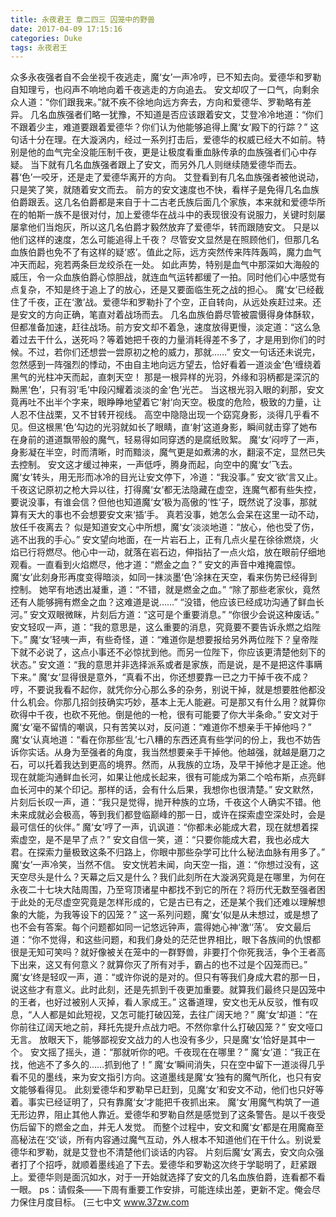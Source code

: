 ```yaml
---
title: 永夜君王 章二四三 囚笼中的野兽
date: 2017-04-09 17:15:16
categories: Duke
tags: 永夜君王
---
```


众多永夜强者自不会坐视千夜逃走，魔‘女’一声冷哼，已不知去向。爱德华和罗勒自知理亏，也闷声不响地向着千夜逃走的方向追去。
安文却叹了一口气，向剩余众人道：“你们跟我来。”就不疾不徐地向远方奔去，方向和爱德华、罗勒略有差异。
几名血族强者们略一犹豫，不知道是否应该跟着安文，艾登冷冷地道：“你们不跟着少主，难道要跟着爱德华？你们认为他能够追得上魔‘女’殿下的行踪？”
这句话十分在理。在大漩涡内，经过一系列打击后，爱德华的权威已经大不如前。特别是他的血气完全没能压制千夜，更是让极度看重血脉传承的血族强者们心中存疑。
当下就有几名血族强者跟上了安文，而另外几人则继续随爱德华而去。暮‘色’一咬牙，还是走了爱德华离开的方向。
艾登看到有几名血族强者被他说动，只是笑了笑，就随着安文而去。
前方的安文速度也不快，看样子是免得几名血族伯爵跟丢。这几名伯爵都是来自于十二古老氏族后面几个家族，本来就和爱德华所在的帕斯一族不是很对付，加上爱德华在战斗中的表现很没有说服力，关键时刻屡屡拿他们当炮灰，所以这几名伯爵才毅然放弃了爱德华，转而跟随安文。
只是以他们这样的速度，怎么可能追得上千夜？
尽管安文显然是在照顾他们，但那几名血族伯爵也免不了有这样的疑‘惑’。值此之际，远方突然传来阵阵轰鸣，魔力血气冲天而起，宛若两条巨龙绞杀在一处。
如此声势，特别是血气中那深如大海般的威压，令一众血族伯爵心惊胆战，就连血气运转都缓了一拍。同时他们心中感觉有点复杂，不知是终于追上了的放心，还是又要面临生死之战的担心。
魔‘女’已经截住了千夜，正在‘激’战。爱德华和罗勒扑了个空，正自转向，从远处疾赶过来。还是安文的方向正确，笔直对着战场而去。
几名血族伯爵尽管被震慑得身体酥软，但都准备加速，赶往战场。前方安文却不着急，速度放得更慢，淡定道：“这么急着过去干什么，送死吗？等着她把千夜的力量消耗得差不多了，才是用到你们的时候。不过，若你们还想尝一尝原初之枪的威力，那就……”
安文一句话还未说完，忽然感到一阵强烈的悸动，不由自主地向远方望去，恰好看着一道淡金‘色’缠绕着黑气的光柱冲天而起，直刺天空！
那是一根异样的光羽，外缘和羽柄都是深沉的黝黑‘色’，只有羽‘毛’中段闪耀着淡淡的金‘色’光芒。
当这根光羽入眼的刹那，安文竟再吐不出半个字来，眼睁睁地望着它‘射’向天空。极度的危险，极致的力量，让人忍不住战栗，又不甘转开视线。
高空中隐隐出现一个窈窕身影，淡得几乎看不见。但这根黑‘色’勾边的光羽就如长了眼睛，直‘射’这道身影，瞬间就击穿了她布在身前的道道飘带般的魔气，轻易得如同穿透的是腐纸败絮。
魔‘女’闷哼了一声，身影凝在半空，时而清晰，时而黯淡，魔气更是如煮沸的水，翻滚不定，显然已失去控制。
安文这才缓过神来，一声低呼，腾身而起，向空中的魔‘女’飞去。
魔‘女’转头，用无形而冰冷的目光让安文停下，冷道：“我没事。”
安文‘欲’言又止。千夜这记原初之枪大异以往，打得魔‘女’都无法隐藏在虚空，连魔气都有些失控，要说没事，有谁会信？但他也知道魔‘女’极为高傲的‘性’子，既然说了没事，那就算有天大的事也不会想要安文来‘插’手。
真若没事，她怎么会呆在这里一动不动，放任千夜离去？
似是知道安文心中所想，魔‘女’淡淡地道：“放心，他也受了伤，逃不出我的手心。”
安文望向地面，在一片岩石上，正有几点火星在徐徐燃烧，火焰已行将燃尽。他心中一动，就落在岩石边，伸指拈了一点火焰，放在眼前仔细地观看。一直看到火焰燃尽，他才道：“燃金之血？”
安文的声音中难掩震惊。魔‘女’此刻身形再度变得暗淡，如同一抹淡墨‘色’涂抹在天空，看来伤势已经得到控制。
她罕有地透出凝重，道：“不错，就是燃金之血。”
“除了那些老家伙，竟然还有人能够拥有燃金之血？这难道是说……”
“没错，他应该已经成功沟通了鲜血长河。”
安文双眼微眯，片刻后方道：“这可是个重要消息。”
“你很少会说这种废话。”
安文轻叹一声，道：“我的意思是，这么重要的消息，究竟要不要告诉永燃之焰陛下。”
魔‘女’轻咦一声，有些奇怪，道：“难道你是想要报给另外两位陛下？皇帝陛下就不必说了，这点小事还不必惊扰到他。而另一位陛下，你应该更清楚他刻下的状态。”
安文道：“我的意思并非选择派系或者是家族，而是说，是不是把这件事瞒下来。”
魔‘女’显得很是意外，“真看不出，你还想要靠一已之力干掉千夜不成？哼，不要说我看不起你，就凭你分心那么多的杂务，别说干掉，就是想要胜他都没什么机会。你那几招剑技确实巧妙，基本上无人能避。可是那又有什么用？就算你砍得中千夜，也砍不死他。倒是他的一枪，很有可能要了你大半条命。”
安文对于魔‘女’毫不留情的嘲讽，只有苦笑以对，反问道：“难道你不想亲手干掉他吗？”
魔‘女’认真地道：“看在你那些‘乱’七八糟的东西还真有些学问的份上，我也不妨告诉你实话。从身为至强者的角度，我当然想要亲手干掉他。他越强，就越是磨刀之石，可以托着我达到更高的境界。然而，从我族的立场，及早干掉他才是正途。他现在就能沟通鲜血长河，如果让他成长起来，很有可能成为第二个哈布斯，点亮鲜血长河中的某个印记。那样的话，会有什么后果，我想你也很清楚。”
安文默然，片刻后长叹一声，道：“我只是觉得，抛开种族的立场，千夜这个人确实不错。他未来成就必会极高，等到我们都登临巅峰的那一日，或许在探索虚空深处时，会是最可信任的伙伴。”
魔‘女’哼了一声，讥讽道：“你都未必能成大君，现在就想着探索虚空，是不是早了点？”
安文自信一笑，道：“只要你能成大君，我也必成大君。在探索力量极致这条不归路上，你眼中那些杂学可比什么秘法血脉有用多了。”
魔‘女’一声冷笑，当然不信。
安文恍若未闻，向天空一指，道：“你想过没有，这天空尽头是什么？天幕之后又是什么？我们此刻所在大漩涡究竟是在哪里，为何在永夜二十七块大陆周围，乃至穹顶诸星中都找不到它的所在？将历代无数至强者困于此处的无尽虚空究竟是怎样形成的，它是古已有之，还是某个我们还难以理解想象的大能，为我等设下的囚笼？”
这一系列问题，魔‘女’似是从未想过，或是想了也不会有答案。每个问题都如同一记悠远钟声，震得她心神‘激’‘荡’。
安文最后道：“你不觉得，和这些问题，和我们身处的茫茫世界相比，眼下各族间的仇恨都很是无知可笑吗？就好像被关在笼中的一群野兽，非要打个你死我活，争个王者高下出来，这又有何意义？就算你灭了所有对手，霸占的也不过是个囚笼而已。”
魔‘女’终是轻叹一声，道：“或许你说的是对的。但只有等我们身成大君的那一日，说这些才有意义。此时此刻，还是先抓到千夜更加重要。就算我们最终只是囚笼中的王者，也好过被别人灭掉，看人家成王。”
这番道理，安文也无从反驳，惟有叹息，“人人都是如此短视，又怎可能打破囚笼，去往广阔天地？”
魔‘女’却道：“在你前往辽阔天地之前，拜托先提升点战力吧。不然你拿什么打破囚笼？”
安文哑口无言。
放眼天下，能够鄙视安文战力的人也没有多少，只是魔‘女’恰好是其中一个。
安文摇了摇头，道：“那就听你的吧。千夜现在在哪里？”
魔‘女’道：“我正在找，他逃不了多久的……抓到他了！”
魔‘女’瞬间消失，只在空中留下一道淡得几乎看不见的墨线，来为安文指引方向。这道墨线是魔‘女’独有的魔气所化，也只有安文能够看得见。
此刻爱德华和罗勒早已赶到，见魔‘女’和安文不动，他们也只好等着。事实已经证明了，只有靠魔‘女’才能把千夜抓出来。
魔‘女’用魔气构筑了一道无形边界，阻止其他人靠近。爱德华和罗勒自然是感觉到了这条警告。是以千夜受伤后留下的燃金之血，并无人发觉。
而整个过程中，安文和魔‘女’都是在用魔裔至高秘法在‘交’谈，所有内容通过魔气互动，外人根本不知道他们在干什么。别说爱德华和罗勒，就是艾登也不清楚他们谈话的内容。
片刻后魔‘女’离去，安文向众强者打了个招呼，就顺着墨线追了下去。爱德华和罗勒这次终于学聪明了，赶紧跟上。爱德华则是面沉如水，对于一开始就选择了安文的几名血族伯爵，连看都不看一眼。
ps：请假条——下周有重要工作安排，可能连续出差，更新不定。俺会尽力保住月度目标。
(三七中文 www.37zw.com